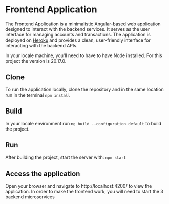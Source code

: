 
# **Frontend Application**
The Frontend Application is a minimalistic Angular-based web application designed to interact with the backend services. It serves as the user interface for managing accounts and transactions. The application is deployed on [Heroku](https://app-assignment-fe-dfebdd6e0012.herokuapp.com) and provides a clean, user-friendly interface for interacting with the backend APIs.

In your locale machine, you'll need to have to have Node installed. For this project the version is 20.17.0.

## Clone
To run the application locally, clone the repository and in the same location run in the terminal `npm install`

## Build
In your locale environment run `ng build --configuration default` to build the project.

## Run
After building the project, start the server with: `npm start`

## Access the application
Open your browser and navigate to http://localhost:4200/ to view the application. In order to make the frontend work, you will need to start the 3 backend microservices

